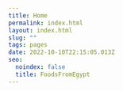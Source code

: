 ```yaml
---
title: Home
permalink: index.html
layout: index.html
slug: ""
tags: pages
date: 2022-10-10T22:15:05.013Z
seo:
  noindex: false
  title: FoodsFromEgypt
---
```


